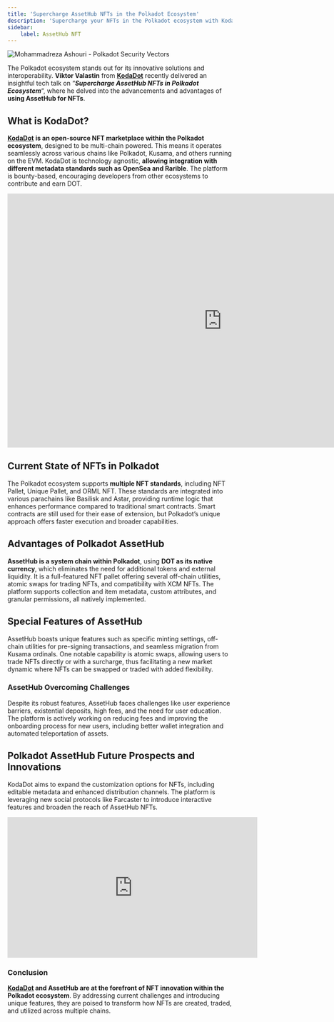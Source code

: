 ```yaml
---
title: 'Supercharge AssetHub NFTs in the Polkadot Ecosystem'
description: 'Supercharge your NFTs in the Polkadot ecosystem with KodaDot AssetHub, featuring unique capabilities and seamless integration.'
sidebar:
    label: AssetHub NFT
---
```


![Mohammadreza Ashouri - Polkadot Security Vectors](/src/assets/sub0-2024/mohammadreza-sub0.webp)

The Polkadot ecosystem stands out for its innovative solutions and interoperability. **Viktor Valastin** from [**KodaDot**](https://dablock.com/dapps/kodadot/) recently delivered an insightful tech talk on “***Supercharge AssetHub NFTs in Polkadot Ecosystem***“, where he delved into the advancements and advantages of **using AssetHub for NFTs**.

What is KodaDot?
----------------

[**KodaDot**](https://dablock.com/dapps/kodadot/) **is an open-source NFT marketplace within the Polkadot ecosystem**, designed to be multi-chain powered. This means it operates seamlessly across various chains like Polkadot, Kusama, and others running on the EVM. KodaDot is technology agnostic, **allowing integration with different metadata standards such as OpenSea and Rarible**. The platform is bounty-based, encouraging developers from other ecosystems to contribute and earn DOT.

<iframe allowfullscreen="allowfullscreen" frameborder="0" height="569" src="https://docs.google.com/presentation/d/e/2PACX-1vRCByZZoHXRV4myQYa4jwZT5PaWydnLGudNw06CFTICrYXfFkBLGujXgcE5-JY6tEAO4ehT2DVyoWq_/embed?start=false&loop=false&delayms=60000" width="960"></iframe>

Current State of NFTs in Polkadot
---------------------------------

The Polkadot ecosystem supports **multiple NFT standards**, including NFT Pallet, Unique Pallet, and ORML NFT. These standards are integrated into various parachains like Basilisk and Astar, providing runtime logic that enhances performance compared to traditional smart contracts. Smart contracts are still used for their ease of extension, but Polkadot’s unique approach offers faster execution and broader capabilities.

Advantages of Polkadot AssetHub
-------------------------------

**AssetHub is a system chain within Polkadot**, using **DOT as its native currency**, which eliminates the need for additional tokens and external liquidity. It is a full-featured NFT pallet offering several off-chain utilities, atomic swaps for trading NFTs, and compatibility with XCM NFTs. The platform supports collection and item metadata, custom attributes, and granular permissions, all natively implemented.

Special Features of AssetHub
----------------------------

AssetHub boasts unique features such as specific minting settings, off-chain utilities for pre-signing transactions, and seamless migration from Kusama ordinals. One notable capability is atomic swaps, allowing users to trade NFTs directly or with a surcharge, thus facilitating a new market dynamic where NFTs can be swapped or traded with added flexibility.

### AssetHub Overcoming Challenges

Despite its robust features, AssetHub faces challenges like user experience barriers, existential deposits, high fees, and the need for user education. The platform is actively working on reducing fees and improving the onboarding process for new users, including better wallet integration and automated teleportation of assets.

Polkadot AssetHub Future Prospects and Innovations
--------------------------------------------------

KodaDot aims to expand the customization options for NFTs, including editable metadata and enhanced distribution channels. The platform is leveraging new social protocols like Farcaster to introduce interactive features and broaden the reach of AssetHub NFTs.

<iframe allowfullscreen="allowfullscreen" frameborder="0" height="315" src="https://www.youtube.com/embed/beDD62KAezM?si=5xq-jxObUgJ_zOLV" title="YouTube video player" width="560"></iframe>

### Conclusion

**[KodaDot](https://dablock.com/dapps/kodadot/) and AssetHub are at the forefront of NFT innovation within the Polkadot ecosystem**. By addressing current challenges and introducing unique features, they are poised to transform how NFTs are created, traded, and utilized across multiple chains.